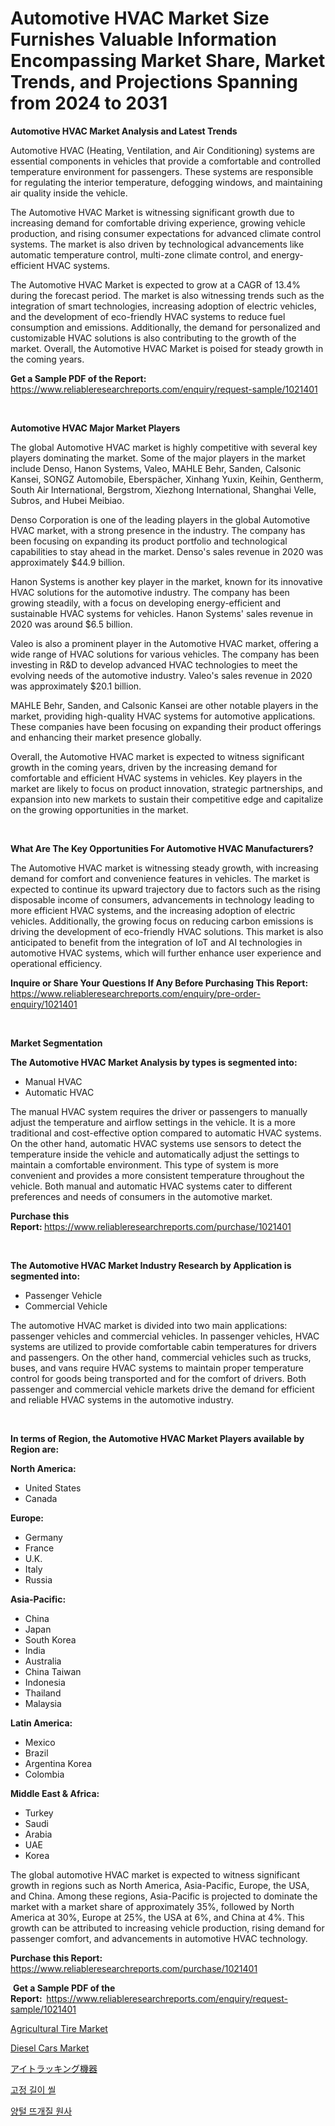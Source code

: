 <p><h1>Automotive HVAC Market Size Furnishes Valuable Information Encompassing Market Share, Market Trends, and Projections Spanning from 2024 to 2031</h1></p><p><strong>Automotive HVAC Market Analysis and Latest Trends</strong></p>
<p><p>Automotive HVAC (Heating, Ventilation, and Air Conditioning) systems are essential components in vehicles that provide a comfortable and controlled temperature environment for passengers. These systems are responsible for regulating the interior temperature, defogging windows, and maintaining air quality inside the vehicle.</p><p>The Automotive HVAC Market is witnessing significant growth due to increasing demand for comfortable driving experience, growing vehicle production, and rising consumer expectations for advanced climate control systems. The market is also driven by technological advancements like automatic temperature control, multi-zone climate control, and energy-efficient HVAC systems.</p><p>The Automotive HVAC Market is expected to grow at a CAGR of 13.4% during the forecast period. The market is also witnessing trends such as the integration of smart technologies, increasing adoption of electric vehicles, and the development of eco-friendly HVAC systems to reduce fuel consumption and emissions. Additionally, the demand for personalized and customizable HVAC solutions is also contributing to the growth of the market. Overall, the Automotive HVAC Market is poised for steady growth in the coming years.</p></p>
<p><strong>Get a Sample PDF of the Report:&nbsp;</strong> <a href="https://www.reliableresearchreports.com/enquiry/request-sample/1021401">https://www.reliableresearchreports.com/enquiry/request-sample/1021401</a></p>
<p>&nbsp;</p>
<p><strong>Automotive HVAC Major Market Players</strong></p>
<p><p>The global Automotive HVAC market is highly competitive with several key players dominating the market. Some of the major players in the market include Denso, Hanon Systems, Valeo, MAHLE Behr, Sanden, Calsonic Kansei, SONGZ Automobile, Eberspächer, Xinhang Yuxin, Keihin, Gentherm, South Air International, Bergstrom, Xiezhong International, Shanghai Velle, Subros, and Hubei Meibiao.</p><p>Denso Corporation is one of the leading players in the global Automotive HVAC market, with a strong presence in the industry. The company has been focusing on expanding its product portfolio and technological capabilities to stay ahead in the market. Denso's sales revenue in 2020 was approximately $44.9 billion.</p><p>Hanon Systems is another key player in the market, known for its innovative HVAC solutions for the automotive industry. The company has been growing steadily, with a focus on developing energy-efficient and sustainable HVAC systems for vehicles. Hanon Systems' sales revenue in 2020 was around $6.5 billion.</p><p>Valeo is also a prominent player in the Automotive HVAC market, offering a wide range of HVAC solutions for various vehicles. The company has been investing in R&D to develop advanced HVAC technologies to meet the evolving needs of the automotive industry. Valeo's sales revenue in 2020 was approximately $20.1 billion.</p><p>MAHLE Behr, Sanden, and Calsonic Kansei are other notable players in the market, providing high-quality HVAC systems for automotive applications. These companies have been focusing on expanding their product offerings and enhancing their market presence globally.</p><p>Overall, the Automotive HVAC market is expected to witness significant growth in the coming years, driven by the increasing demand for comfortable and efficient HVAC systems in vehicles. Key players in the market are likely to focus on product innovation, strategic partnerships, and expansion into new markets to sustain their competitive edge and capitalize on the growing opportunities in the market.</p></p>
<p>&nbsp;</p>
<p><strong>What Are The Key Opportunities For Automotive HVAC Manufacturers?</strong></p>
<p><p>The Automotive HVAC market is witnessing steady growth, with increasing demand for comfort and convenience features in vehicles. The market is expected to continue its upward trajectory due to factors such as the rising disposable income of consumers, advancements in technology leading to more efficient HVAC systems, and the increasing adoption of electric vehicles. Additionally, the growing focus on reducing carbon emissions is driving the development of eco-friendly HVAC solutions. This market is also anticipated to benefit from the integration of IoT and AI technologies in automotive HVAC systems, which will further enhance user experience and operational efficiency.</p></p>
<p><strong>Inquire or Share Your Questions If Any Before Purchasing This Report:</strong> <a href="https://www.reliableresearchreports.com/enquiry/pre-order-enquiry/1021401">https://www.reliableresearchreports.com/enquiry/pre-order-enquiry/1021401</a></p>
<p>&nbsp;</p>
<p><strong>Market Segmentation</strong></p>
<p><strong>The Automotive HVAC Market Analysis by types is segmented into:</strong></p>
<p><ul><li>Manual HVAC</li><li>Automatic HVAC</li></ul></p>
<p><p>The manual HVAC system requires the driver or passengers to manually adjust the temperature and airflow settings in the vehicle. It is a more traditional and cost-effective option compared to automatic HVAC systems. On the other hand, automatic HVAC systems use sensors to detect the temperature inside the vehicle and automatically adjust the settings to maintain a comfortable environment. This type of system is more convenient and provides a more consistent temperature throughout the vehicle. Both manual and automatic HVAC systems cater to different preferences and needs of consumers in the automotive market.</p></p>
<p><strong>Purchase this Report:&nbsp;</strong><a href="https://www.reliableresearchreports.com/purchase/1021401">https://www.reliableresearchreports.com/purchase/1021401</a></p>
<p>&nbsp;</p>
<p><strong>The Automotive HVAC Market Industry Research by Application is segmented into:</strong></p>
<p><ul><li>Passenger Vehicle</li><li>Commercial Vehicle</li></ul></p>
<p><p>The automotive HVAC market is divided into two main applications: passenger vehicles and commercial vehicles. In passenger vehicles, HVAC systems are utilized to provide comfortable cabin temperatures for drivers and passengers. On the other hand, commercial vehicles such as trucks, buses, and vans require HVAC systems to maintain proper temperature control for goods being transported and for the comfort of drivers. Both passenger and commercial vehicle markets drive the demand for efficient and reliable HVAC systems in the automotive industry.</p></p>
<p>&nbsp;</p>
<p><strong>In terms of Region, the Automotive HVAC Market Players available by Region are:</strong></p>
<p>
    <p> <strong> North America: </strong>
        <ul>
            <li>United States</li>
            <li>Canada</li>
        </ul>
        </p> 
    <p> <strong> Europe: </strong>
        <ul>
            <li>Germany</li>
            <li>France</li>
            <li>U.K.</li>
            <li>Italy</li>
            <li>Russia</li>
        </ul>
        </p> 
    <p> <strong> Asia-Pacific: </strong>
        <ul>
            <li>China</li>
            <li>Japan</li>
            <li>South Korea</li>
            <li>India</li>
            <li>Australia</li>
            <li>China Taiwan</li>
            <li>Indonesia</li>
            <li>Thailand</li>
            <li>Malaysia</li>
        </ul>
        </p> 
    <p> <strong> Latin America: </strong>
        <ul>
            <li>Mexico</li>
            <li>Brazil</li>
            <li>Argentina Korea</li>
            <li>Colombia</li>
        </ul>
        </p> 
    <p> <strong> Middle East & Africa: </strong>
        <ul>
            <li>Turkey</li>
            <li>Saudi</li>
            <li>Arabia</li>
            <li>UAE</li>
            <li>Korea</li>
        </ul>
    </p>
    </p>
<p><p>The global automotive HVAC market is expected to witness significant growth in regions such as North America, Asia-Pacific, Europe, the USA, and China. Among these regions, Asia-Pacific is projected to dominate the market with a market share of approximately 35%, followed by North America at 30%, Europe at 25%, the USA at 6%, and China at 4%. This growth can be attributed to increasing vehicle production, rising demand for passenger comfort, and advancements in automotive HVAC technology.</p></p>
<p><strong>Purchase this Report: </strong><a href="https://www.reliableresearchreports.com/purchase/1021401">https://www.reliableresearchreports.com/purchase/1021401</a></p>
<p>&nbsp;<strong>Get a Sample PDF of the Report:&nbsp;&nbsp;</strong><a href="https://www.reliableresearchreports.com/enquiry/request-sample/1021401">https://www.reliableresearchreports.com/enquiry/request-sample/1021401</a></p>
<p><strong></strong></p>
<p><p><a href="https://github.com/pjcfca/Market-Research-Report-List-1/blob/main/agricultural-tire-market.md">Agricultural Tire Market</a></p><p><a href="https://github.com/johnbach50/Market-Research-Report-List-2/blob/main/diesel-cars-market.md">Diesel Cars Market</a></p><p><a href="https://medium.com/@js15987/%E7%9B%AE%E3%81%AE%E8%BF%BD%E8%B7%A1%E8%A3%85%E7%BD%AE%E5%B8%82%E5%A0%B4%E8%A6%8F%E6%A8%A1%E3%81%A8%E5%B8%82%E5%A0%B4%E5%8B%95%E5%90%91-%E5%AE%8C%E5%85%A8%E3%81%AA%E6%A5%AD%E7%95%8C%E6%A6%82%E8%A6%81-2024%E5%B9%B4%E3%81%8B%E3%82%892031%E5%B9%B4%E3%81%BE%E3%81%A7-89eda8482ea4">アイトラッキング機器</a></p><p><a href="https://medium.com/@bixlfnpgdrqkjy8/%EA%B3%A0%EC%A0%95-%EA%B8%B8%EC%9D%B4-%EC%94%B0-%EC%8B%9C%EC%9E%A5-%EB%B3%B4%EA%B3%A0%EC%84%9C%EB%8A%94-%EC%9D%B4-%EC%8B%9C%EC%9E%A5%EC%9D%98-%EC%B5%9C%EC%8B%A0-%ED%8A%B8%EB%A0%8C%EB%93%9C%EC%99%80-%EC%84%B1%EC%9E%A5-%EA%B8%B0%ED%9A%8C%EB%A5%BC-%EB%B3%B4%EC%97%AC%EC%A4%8D%EB%8B%88%EB%8B%A4-7cd6dd7f88f2">고정 길이 씰</a></p><p><a href="https://medium.com/@bixlfnpgdrqkjy8/%ED%94%8C%EB%A6%AC%EC%8A%A4-%EB%8B%88%ED%8C%85-%EC%96%80-%EC%8B%9C%EC%9E%A5-%EB%B6%84%EC%84%9D-%EA%B7%B8-cagr-%EC%8B%9C%EC%9E%A5-%EC%84%B8%EB%B6%84%ED%99%94-%EB%B0%8F-%EA%B8%80%EB%A1%9C%EB%B2%8C-%EC%82%B0%EC%97%85-%EA%B0%9C%EC%9A%94-3c398bd9554f">양털 뜨개질 원사</a></p></p>